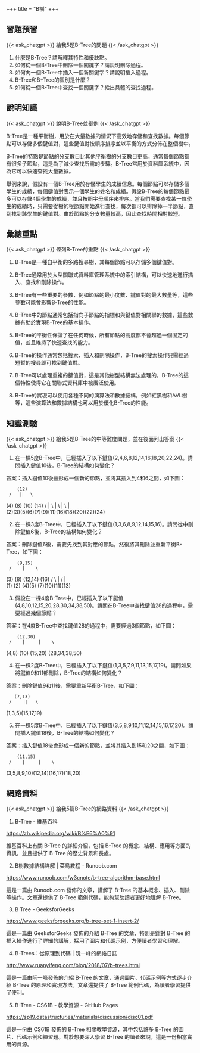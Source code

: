 +++
title = "B樹"
+++
## 習題預習
{{< ask_chatgpt >}}
給我5題B-Tree的問題
{{< /ask_chatgpt >}}



1. 什麼是B-Tree？請解釋其特性和優缺點。
2. 如何從一個B-Tree中刪除一個關鍵字？請說明刪除過程。
3. 如何向一個B-Tree中插入一個新關鍵字？請說明插入過程。
4. B-Tree和B+Tree的區別是什麼？
5. 如何從一個B-Tree中查找一個關鍵字？給出具體的查找過程。   

## 說明知識
{{< ask_chatgpt >}}
說明B-Tree並舉例
{{< /ask_chatgpt >}}



B-Tree是一種平衡樹，用於在大量數據的情況下高效地存儲和查找數據。每個節點可以存儲多個鍵值對，這些鍵值對按順序排序並以平衡的方式分佈在整個樹中。

B-Tree的特點是節點的分支數目比其他平衡樹的分支數目更高，通常每個節點都有很多子節點，這是為了減少查找所需的步驟。B-Tree常用於資料庫系統中，因為它可以快速查找大量數據。

舉例來說，假設有一個B-Tree用於存儲學生的成績信息。每個節點可以存儲多個學生的成績，每個鍵值對表示一個學生的姓名和成績。假設B-Tree的每個節點最多可以存儲4個學生的成績，並且按照字母順序來排序。當我們需要查找某一位學生的成績時，只需要從樹的根節點開始進行查找，每次都可以排除掉一半節點，直到找到該學生的鍵值對。由於節點的分支數量較高，因此查找時間相對較短。   

## 彙總重點
{{< ask_chatgpt >}}
條列B-Tree的重點
{{< /ask_chatgpt >}}

1. B-Tree是一種自平衡的多路搜尋樹，其每個節點可以存儲多個鍵值對。

2. B-Tree通常用於大型關聯式資料庫管理系統中的索引結構，可以快速地進行插入、查找和刪除操作。

3. B-Tree有一些重要的參數，例如節點的最小度數、鍵值對的最大數量等，這些參數可能會影響B-Tree的性能。

4. B-Tree中的節點通常包括指向子節點的指標和與鍵值對相關聯的數據，這些數據有助於實現B-Tree的基本操作。

5. B-Tree的平衡性保證了在任何時候，所有節點的高度都不會超過一個固定的值，並且維持了快速查找的能力。

6. B-Tree的操作通常包括搜索、插入和刪除操作，B-Tree的搜索操作只需經過短暫的搜尋即可找到鍵值對。

7. B-Tree可以處理重複的鍵值對，這是其他樹型結構無法處理的，B-Tree的這個特性使得它在關聯式資料庫中被廣泛使用。

8. B-Tree的實現可以使用各種不同的演算法和數據結構，例如紅黑樹和AVL樹等，這些演算法和數據結構也可以用於優化B-Tree的性能。   

## 知識測驗
{{< ask_chatgpt >}}
給我5題B-Tree的中等難度問題，並在後面列出答案
{{< /ask_chatgpt >}}



1. 在一棵5度B-Tree中，已經插入了以下鍵值(2,4,6,8,12,14,16,18,20,22,24)。請問插入鍵值10後，B-Tree的結構如何變化？

答案：插入鍵值10後會形成一個新的節點，並將其插入到4和6之間，如下圖：

        (12)
     /   |   \
  (4)  (8) (10) (14)
 / | \  | \ | \ | \
(2)(3)(5)(6)(7)(9)(11)(16)(18)(20)(22)(24)

2. 在一棵3度B-Tree中，已經插入了以下鍵值(1,3,6,8,9,12,14,15,16)。請問從中刪除鍵值6後，B-Tree的結構如何變化？

答案：刪除鍵值6後，需要先找到其對應的節點，然後將其刪除並重新平衡B-Tree，如下圖：

        (9,15)
     /    |    \
  (3)  (8)   (12,14) (16)
 /   \   |  /  |  \
(1) (2) (4)(5) (7)(10)(11)(13)

3. 假設在一棵4度B-Tree中，已經插入了以下鍵值(4,8,10,12,15,20,28,30,34,38,50)。請問在B-Tree中查找鍵值28的過程中，需要經過幾個節點？

答案：在4度B-Tree中查找鍵值28的過程中，需要經過3個節點，如下圖：

        (12,30)
     /    |     |    \
  (4,8) (10) (15,20) (28,34,38,50)

4. 在一棵2度B-Tree中，已經插入了以下鍵值(1,3,5,7,9,11,13,15,17,19)。請問如果將鍵值9和11都刪除，B-Tree的結構如何變化？

答案：刪除鍵值9和11後，需要重新平衡B-Tree，如下圖：

       (7,13)
     /     |   \
  (1,3,5)(15,17,19)

5. 在一棵5度B-Tree中，已經插入了以下鍵值(3,5,8,9,10,11,12,14,15,16,17,20)。請問插入鍵值18後，B-Tree的結構如何變化？

答案：插入鍵值18後會形成一個新的節點，並將其插入到15和20之間，如下圖：

        (11,15)
     /    |     |    \
  (3,5,8,9,10)(12,14)(16,17)(18,20)   

## 網路資料
{{< ask_chatgpt >}}
給我5篇B-Tree的網路資料
{{< /ask_chatgpt >}}



1. B-Tree - 維基百科

https://zh.wikipedia.org/wiki/B%E6%A0%91

維基百科上有關 B-Tree 的詳細介紹，包括 B-Tree 的概念、結構、應用等方面的資訊，並且提供了 B-Tree 的歷史背景和長處。

2. B樹數據結構詳解 | 菜鳥教程 - Runoob.com

https://www.runoob.com/w3cnote/b-tree-algorithm-base.html

這是一篇由 Runoob.com 發佈的文章，講解了 B-Tree 的基本概念、插入、刪除等操作。文章還提供了 B-Tree 範例代碼，能夠幫助讀者更好地理解 B-Tree。

3. B Tree - GeeksforGeeks

https://www.geeksforgeeks.org/b-tree-set-1-insert-2/

這是一篇由 GeeksforGeeks 發佈的介紹 B-Tree 的文章，特別是針對 B-Tree 的插入操作進行了詳細的講解，採用了圖片和代碼示例，方便讀者學習和理解。

4. B-Trees：從原理到代碼 | 阮一峰的網絡日誌

http://www.ruanyifeng.com/blog/2018/07/b-trees.html

這是一篇由阮一峰發佈的介紹 B-Tree 的文章，通過圖片、代碼示例等方式逐步介紹 B-Tree 的原理和實現方法。文章還提供了 B-Tree 範例代碼，為讀者學習提供了便利。

5. B-Tree - CS61B - 教學資源 - GitHub Pages

https://sp19.datastructur.es/materials/discussion/disc01.pdf

這是一份由 CS61B 發佈的 B-Tree 相關教學資源，其中包括許多 B-Tree 的圖片、代碼示例和練習題。對於想要深入學習 B-Tree 的讀者來說，這是一份相當實用的資源。   

